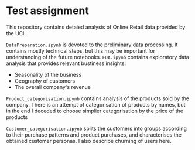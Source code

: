 # Test assignment

This repository contains detaied analysis of Online Retail data provided by the UCI.

`DataPreparation.ipynb` is devoted to the preliminary data processing. It contains mostly technical steps, but this may be important for understanding of the future notebooks.
`EDA.ipynb` contains exploratory data analysis that provides relevant bustiness insights:
 * Seasonality of the business
 * Geography of customers
 * The overall company's revenue
 
`Product_categorisation.ipynb` contains analysis of the products sold by the company. There is an attempt of categorisation of products by names, but in the end I deceded to choose simplier categorisation by the price of the products

`Customer_categorisation.ipynb` splits the customers into groups according to their purchase patterns and product purchases, and characterises the obtained customer personas. I also describe churning of users here.

